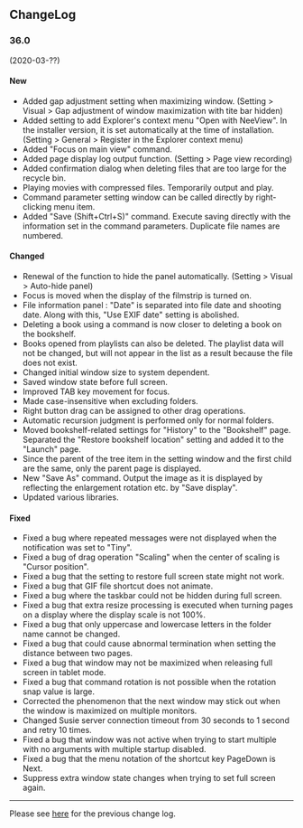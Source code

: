 ## ChangeLog

### 36.0
(2020-03-??)

#### New

- Added gap adjustment setting when maximizing window. (Setting > Visual > Gap adjustment of window maximization with tite bar hidden)
- Added setting to add Explorer's context menu "Open with NeeView". In the installer version, it is set automatically at the time of installation. (Setting > General > Register in the Explorer context menu)
- Added "Focus on main view" command.
- Added page display log output function. (Setting > Page view recording)
- Added confirmation dialog when deleting files that are too large for the recycle bin.
- Playing movies with compressed files. Temporarily output and play.
- Command parameter setting window can be called directly by right-clicking menu item.
- Added "Save (Shift+Ctrl+S)" command. Execute saving directly with the information set in the command parameters. Duplicate file names are numbered.

#### Changed

- Renewal of the function to hide the panel automatically. (Setting > Visual > Auto-hide panel)
- Focus is moved when the display of the filmstrip is turned on.
- File information panel : "Date" is separated into file date and shooting date. Along with this, "Use EXIF ​​date" setting is abolished.
- Deleting a book using a command is now closer to deleting a book on the bookshelf.
- Books opened from playlists can also be deleted. The playlist data will not be changed, but will not appear in the list as a result because the file does not exist.
- Changed initial window size to system dependent.
- Saved window state before full screen.
- Improved TAB key movement for focus.
- Made case-insensitive when excluding folders.
- Right button drag can be assigned to other drag operations.
- Automatic recursion judgment is performed only for normal folders.
- Moved bookshelf-related settings for "History" to the "Bookshelf" page. Separated the "Restore bookshelf location" setting and added it to the "Launch" page.
- Since the parent of the tree item in the setting window and the first child are the same, only the parent page is displayed.
- New "Save As" command. Output the image as it is displayed by reflecting the enlargement rotation etc. by "Save display". 
- Updated various libraries.

#### Fixed

- Fixed a bug where repeated messages were not displayed when the notification was set to "Tiny".
- Fixed a bug of drag operation "Scaling" when the center of scaling is "Cursor position".
- Fixed a bug that the setting to restore full screen state might not work.
- Fixed a bug that GIF file shortcut does not animate.
- Fixed a bug where the taskbar could not be hidden during full screen.
- Fixed a bug that extra resize processing is executed when turning pages on a display where the display scale is not 100%.
- Fixed a bug that only uppercase and lowercase letters in the folder name cannot be changed.
- Fixed a bug that could cause abnormal termination when setting the distance between two pages.
- Fixed a bug that window may not be maximized when releasing full screen in tablet mode.
- Fixed a bug that command rotation is not possible when the rotation snap value is large.
- Corrected the phenomenon that the next window may stick out when the window is maximized on multiple monitors.
- Changed Susie server connection timeout from 30 seconds to 1 second and retry 10 times.
- Fixed a bug that window was not active when trying to start multiple with no arguments with multiple startup disabled.
- Fixed a bug that the menu notation of the shortcut key PageDown is Next.
- Suppress extra window state changes when trying to set full screen again.

----

Please see [here](https://bitbucket.org/neelabo/neeview/wiki/ChangeLog) for the previous change log.

